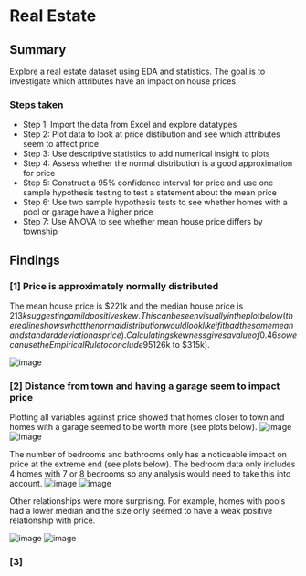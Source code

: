 # Real Estate

## Summary
Explore a real estate dataset using EDA and statistics. The goal is to investigate which attributes have an impact on house prices.

### Steps taken

- Step 1: Import the data from Excel and explore datatypes
- Step 2: Plot data to look at price distibution and see which attributes seem to affect price
- Step 3: Use descriptive statistics to add numerical insight to plots
- Step 4: Assess whether the normal distribution is a good approximation for price
- Step 5: Construct a 95% confidence interval for price and use one sample hypothesis testing to test a statement about the mean price
- Step 6: Use two sample hypothesis tests to see whether homes with a pool or garage have a higher price
- Step 7: Use ANOVA to see whether mean house price differs by township

## Findings

### [1] Price is approximately normally distributed
The mean house price is $221k and the median house price is $213k suggesting a mild positive skew. This can be seen visually in the plot below (the red line shows what the normal distribution would look like if it had the same mean and standard deviation as price). Calculating skewness gives a value of 0.46 so we can use the Empirical Rule to conclude 95% of prices will lie within two standard deviations of the mean ($126k to $315k).

![image](https://github.com/user-attachments/assets/8ebfea9e-3579-4f74-812f-b49b692a2607)

### [2] Distance from town and having a garage seem to impact price
Plotting all variables against price showed that homes closer to town and homes with a garage seemed to be worth more (see plots below). 
![image](https://github.com/user-attachments/assets/d1b17c77-ebb0-49fc-b68e-7ef9d56e372d)
![image](https://github.com/user-attachments/assets/c49c67d1-f36a-40e5-94f0-bb0069a73661)

The number of bedrooms and bathrooms only has a noticeable impact on price at the extreme end (see plots below). The bedroom data only includes 4 homes with 7 or 8 bedrooms so any analysis would need to take this into account.
![image](https://github.com/user-attachments/assets/93f80b06-bacb-453a-b742-5b707d5d4ac1)
![image](https://github.com/user-attachments/assets/4b376baf-9fc0-460d-8c28-dd94414bfc63)

Other relationships were more surprising. For example, homes with pools had a lower median and the size only seemed to have a weak positive relationship with price.

![image](https://github.com/user-attachments/assets/86ccf4f1-2710-428e-a76f-f40ffe4195d4)
![image](https://github.com/user-attachments/assets/dc1b4205-732b-4139-a53b-fd1633a2b2ed)

### [3] 



